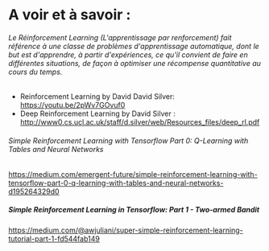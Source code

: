 
# A voir et à savoir : 
###### Le Réinforcement Learning (L'apprentissage par renforcement) fait référence à une classe de problèmes d'apprentissage automatique, dont le but est d'apprendre, à partir d'expériences, ce qu'il convient de faire en différentes situations, de façon à optimiser une récompense quantitative au cours du temps.
* Reinforcement Learning by David David Silver: https://youtu.be/2pWv7GOvuf0
* Deep Reinforcement Learning by David Silver : http://www0.cs.ucl.ac.uk/staff/d.silver/web/Resources_files/deep_rl.pdf

###### Simple Reinforcement Learning with Tensorflow Part 0: Q-Learning with Tables and Neural Networks
https://medium.com/emergent-future/simple-reinforcement-learning-with-tensorflow-part-0-q-learning-with-tables-and-neural-networks-d195264329d0

##### Simple Reinforcement Learning in Tensorflow: Part 1 - Two-armed Bandit
https://medium.com/@awjuliani/super-simple-reinforcement-learning-tutorial-part-1-fd544fab149
